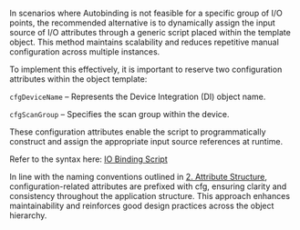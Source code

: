In scenarios where Autobinding is not feasible for a specific group of I/O points, the recommended alternative is to dynamically assign the input source of I/O attributes through a generic script placed within the template object. This method maintains scalability and reduces repetitive manual configuration across multiple instances.

To implement this effectively, it is important to reserve two configuration attributes within the object template:

`cfgDeviceName` – Represents the Device Integration (DI) object name.

`cfgScanGroup` – Specifies the scan group within the device.

These configuration attributes enable the script to programmatically construct and assign the appropriate input source references at runtime.

Refer to the syntax here:
[IO Binding Script](https://github.com/PabloAsensiGarcia/AVEVA-System-Platform/blob/main/System-Design-Philosophy/3.2%20IOBindingSyntax.vb)

In line with the naming conventions outlined in [2. Attribute Structure](https://github.com/PabloAsensiGarcia/AVEVA-System-Platform/blob/main/System-Design-Philosophy/2.%20Attribute%20Structure.md), configuration-related attributes are prefixed with cfg, ensuring clarity and consistency throughout the application structure. This approach enhances maintainability and reinforces good design practices across the object hierarchy.
